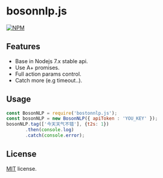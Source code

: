# bosonnlp.js
[![NPM](https://nodei.co/npm/bosonnlp.js.png?stars&downloads)](https://nodei.co/npm/bosonnlp.js/)

## Features

 - Base in Nodejs 7.x stable api.
 - Use A+ promises.
 - Full action params control.
 - Catch more (e.g timeout..).

 ## Usage

 ```javascript
const BosonNLP = require('bostonnlp.js');
const bosonNLP = new BosonNLP({ apiToken : 'YOU_KEY' });
bosonNLP.tag(['今天天气不错'], {t2s: 1})
        .then(console.log)
        .catch(console.error);
 ```

## License

[MIT](https://mths.be/mit) license.
